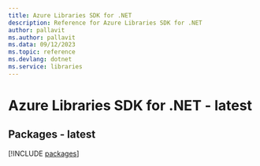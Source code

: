 ```yaml
---
title: Azure Libraries SDK for .NET
description: Reference for Azure Libraries SDK for .NET
author: pallavit
ms.author: pallavit
ms.data: 09/12/2023
ms.topic: reference
ms.devlang: dotnet
ms.service: libraries
---
```

# Azure Libraries SDK for .NET - latest
## Packages - latest
[!INCLUDE [packages](libraries-index.md)]